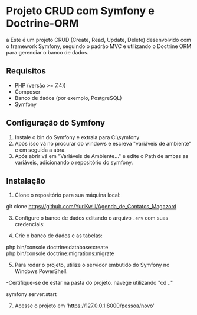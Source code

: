 # Projeto CRUD com Symfony e Doctrine-ORM 
a
Este é um projeto CRUD (Create, Read, Update, Delete) desenvolvido com o framework Symfony, seguindo o padrão MVC e utilizando o Doctrine ORM para gerenciar o banco de dados.

## Requisitos

- PHP (versão >= 7.4))
- Composer
- Banco de dados (por exemplo, PostgreSQL)
- Symfony

## Configuração do Symfony

1. Instale o bin do Symfony e extraia para  C:\symfony
2. Após isso vá no procurar do windows e escreva "variáveis de ambiente" e em seguida a abra.
3. Após abrir vá em "Variáveis de Ambiente..." e edite o Path de ambas as variáveis, adicionando o repositório do symfony.

## Instalação

1. Clone o repositório para sua máquina local:

git clone https://github.com/YuriKwill/Agenda_de_Contatos_Magazord

3. Configure o banco de dados editando o arquivo `.env` com suas credenciais:

4. Crie o banco de dados e as tabelas:

php bin/console doctrine:database:create
<br>
php bin/console doctrine:migrations:migrate

5. Para rodar o projeto, utilize o servidor embutido do Symfony no Windows PowerShell.

-Certifique-se de estar na pasta do projeto. navege utilizando "cd .."

symfony server:start

7. Acesse o projeto em 'https://127.0.0.1:8000/pessoa/novo'
